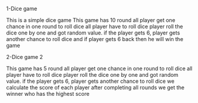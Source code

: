 1-Dice game

This is a simple dice game
This game has 10 round
all player get one chance in one round to roll dice
all player have to roll dice
player roll the dice one by one and got random value.
if the player gets 6, player gets another chance to roll dice and if player gets 6 back then he will win the game


2-Dice game 2

This game has 5 round
all player get one chance in one round to roll dice
all player have to roll dice
player roll the dice one by one and got random value.
if the player gets 6, player gets another chance to roll dice
we calculate the score of each player
after completing all rounds we get the winner who has the highest score
